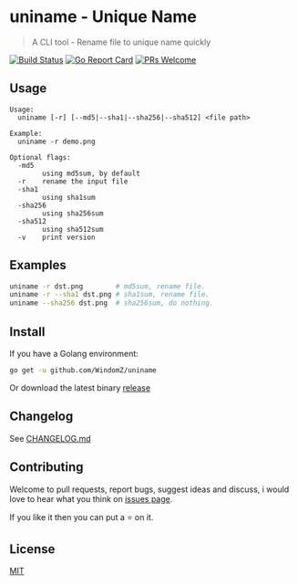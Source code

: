 # uniname - Unique Name

> A CLI tool - Rename file to unique name quickly

[![Build Status](https://travis-ci.org/WindomZ/uniname.svg?branch=master)](https://travis-ci.org/WindomZ/uniname)
[![Go Report Card](https://goreportcard.com/badge/github.com/WindomZ/uniname)](https://goreportcard.com/report/github.com/WindomZ/uniname)
[![PRs Welcome](https://img.shields.io/badge/PRs-welcome-brightgreen.svg?style=flat-square)](http://makeapullrequest.com)

## Usage
```
Usage:
  uniname [-r] [--md5|--sha1|--sha256|--sha512] <file path>

Example:
  uniname -r demo.png

Optional flags:
  -md5
        using md5sum, by default
  -r    rename the input file
  -sha1
        using sha1sum
  -sha256
        using sha256sum
  -sha512
        using sha512sum
  -v    print version
```

## Examples
```bash
uniname -r dst.png        # md5sum, rename file.
uniname -r --sha1 dst.png # sha1sum, rename file.
uniname --sha256 dst.png  # sha256sum, do nothing.
```

## Install
If you have a Golang environment:
```bash
go get -u github.com/WindomZ/uniname
```

Or download the latest binary [release](https://github.com/WindomZ/uniname/releases)

## Changelog
See [CHANGELOG.md](https://github.com/WindomZ/uniname/blob/master/CHANGELOG.md#readme)

## Contributing
Welcome to pull requests, report bugs, suggest ideas and discuss, 
i would love to hear what you think on [issues page](https://github.com/WindomZ/uniname/issues).

If you like it then you can put a :star: on it.

## License
[MIT](https://github.com/WindomZ/uniname/blob/master/LICENSE)
